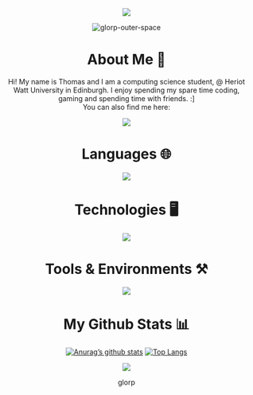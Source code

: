 <div align=center>
  
<img src="https://capsule-render.vercel.app/api?type=waving&height=200&color=698ae8&text=Hello!&textBg=false&animation=scaleIn&fontAlign=50&fontColor=f8f9fe&reversal=false">

![glorp-outer-space](https://github.com/user-attachments/assets/dfd0027f-d1a4-4f86-9613-b9454bc17e7d)

<h1> About Me 👤</h1>

<p> Hi! My name is Thomas and I am a computing science student, @ Heriot Watt University in Edinburgh. I enjoy spending my spare time coding, gaming and spending time with friends. :]<br> You can also find me here: </p>

<a href="https://www.linkedin.com/in/8thomas0fraser8/"> <img src="https://skillicons.dev/icons?i=linkedin"> </a>

<h1> Languages 🌐</h1>
<a href="https://skillicons.dev">
<img src="https://skillicons.dev/icons?i=html,css,js,php,py,java,swift,c,cpp,ocaml&perline=10">
</a>

<h1> Technologies 🖥️</h1>
<a href="https://skillicons.dev">
<img src="https://skillicons.dev/icons?i=jquery,bootstrap,tailwind,npm,nodejs,vite,react,mysql,svg,bots&perline=10">
</a>

<h1> Tools & Environments ⚒️</h1>
<a href="https://skillicons.dev">
<img src="https://skillicons.dev/icons?i=windows,linux,apple,raspberrypi,bash,gitlab,github,vscode,eclipse,figma,gamemakerstudio&perline=11">
</a>

<h1> My Github Stats 📊</h1>

[![Anurag’s github stats](https://github-readme-stats.vercel.app/api?username=TheRealThomasFraser&theme=ambient_gradient&rank_icon=github&custom_title=My%20Stats)](https://github.com/TheRealThomasFraser)
[![Top Langs](https://github-readme-stats.vercel.app/api/top-langs/?username=TheRealThomasFraser&layout=compact&theme=ambient_gradient)](https://github.com/TheRealThomasFraser)

<img src="https://capsule-render.vercel.app/api?type=waving&height=200&color=698ae8&textBg=false&fontAlign=50&fontColor=f8f9fe&reversal=false&section=footer"> 

<p> glorp </p>

</div>
